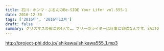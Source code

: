 ```yaml
---
title: 石川・ホンマ・ぶるんのBe-SIDE Your Life! vol.555-1
date: 2016-12-30
tags: ['2016年', '2016年12月']
draft: false
summary: クリスマスの夜に男4人で…。フリーのライターは仕事に貪欲なんです。SAITO
---
```


http://project-phi.ddo.jp/ishikawa/ishikawa555_1.mp3
